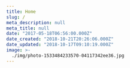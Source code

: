 ```yaml
---
title: Home
slug: /
meta_description: null
meta_title: null
date: "2017-05-18T06:56:00.000Z"
date_created: "2018-10-21T20:26:06.000Z"
date_updated: "2018-10-17T09:10:19.000Z"
image: >-
  ./img/photo-1533484233570-04117342ee36.jpg
---
```

